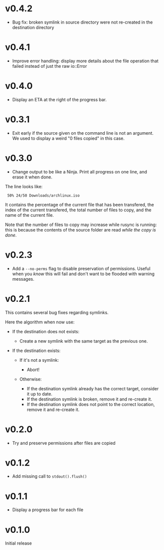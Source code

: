 # v0.4.2

* Bug fix: broken symlink in source directory were not re-created in the destination directory

# v0.4.1

* Improve error handling: display more details about the file operation that failed
  instead of just the raw io::Error

# v0.4.0

* Display an ETA at the right of the progress bar.

# v0.3.1

* Exit early if the source given on the command line is not an argument. We used to display a weird
  "0 files copied" in this case.

# v0.3.0

* Change output to be like a Ninja. Print all progress on one line, and erase it when done.

The line looks like:

```
 50% 24/50 Downloads/archlinux.iso
```

It contains the percentage of the current file that has been transfered, the index of the current transfered,
the total number of files to copy, and the name of the current file.

Note that the number of files to copy may increase while rusync is running: this is because the contents
of the source folder are read *while the copy is done*.


# v0.2.3

* Add a `--no-perms` flag to disable preservation of permissions. Useful when
  you *know* this will fail and don't want to be flooded with warning messages.

# v0.2.1

This contains several bug fixes regarding symlinks.

Here the algorithm when now use:

* If the destination does not exists:
  * Create a new symlink with the same target as the previous one.

* If the destination exists:

  * If it's not a symlink:
      * Abort!

  * Otherwise:

    * If the destination symlink already has the correct target, consider it up to date.
    * If the destination symlink is broken, remove it and re-create it.
    * If the destination symlink does not point to the correct location, remove it and re-create it.

# v0.2.0

* Try and preserve permissions after files are copied

# v0.1.2

* Add missing call to `stdout().flush()`

# v0.1.1

* Display a progress bar for each file

# v0.1.0

Initial release

